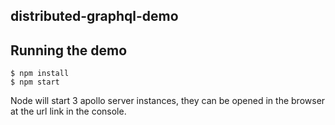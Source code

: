 distributed-graphql-demo
--------------------------

## Running the demo

```
$ npm install
$ npm start
```

Node will start 3 apollo server instances, they can be opened in the browser at the url link in the console.